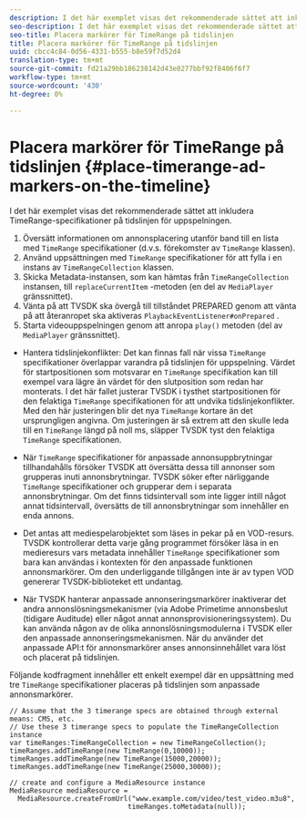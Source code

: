 ```yaml
---
description: I det här exemplet visas det rekommenderade sättet att inkludera TimeRange-specifikationer på tidslinjen för uppspelningen.
seo-description: I det här exemplet visas det rekommenderade sättet att inkludera TimeRange-specifikationer på tidslinjen för uppspelningen.
seo-title: Placera markörer för TimeRange på tidslinjen
title: Placera markörer för TimeRange på tidslinjen
uuid: cbcc4c84-0d56-4331-b555-b8e59f7d52d4
translation-type: tm+mt
source-git-commit: fd21a29bb186238142d43e0277bbf92f8406f6f7
workflow-type: tm+mt
source-wordcount: '430'
ht-degree: 0%

---
```



# Placera markörer för TimeRange på tidslinjen {#place-timerange-ad-markers-on-the-timeline}

I det här exemplet visas det rekommenderade sättet att inkludera TimeRange-specifikationer på tidslinjen för uppspelningen.

1. Översätt informationen om annonsplacering utanför band till en lista med `TimeRange` specifikationer (d.v.s. förekomster av `TimeRange` klassen).
1. Använd uppsättningen med `TimeRange` specifikationer för att fylla i en instans av `TimeRangeCollection` klassen.
1. Skicka Metadata-instansen, som kan hämtas från `TimeRangeCollection` instansen, till `replaceCurrentItem` -metoden (en del av `MediaPlayer` gränssnittet).
1. Vänta på att TVSDK ska övergå till tillståndet PREPARED genom att vänta på att återanropet ska aktiveras `PlaybackEventListener#onPrepared` .
1. Starta videouppspelningen genom att anropa `play()` metoden (del av `MediaPlayer` gränssnittet).

* Hantera tidslinjekonflikter: Det kan finnas fall när vissa `TimeRange` specifikationer överlappar varandra på tidslinjen för uppspelning. Värdet för startpositionen som motsvarar en `TimeRange` specifikation kan till exempel vara lägre än värdet för den slutposition som redan har monterats. I det här fallet justerar TVSDK i tysthet startpositionen för den felaktiga `TimeRange` specifikationen för att undvika tidslinjekonflikter. Med den här justeringen blir det nya `TimeRange` kortare än det ursprungligen angivna. Om justeringen är så extrem att den skulle leda till en `TimeRange` längd på noll ms, släpper TVSDK tyst den felaktiga `TimeRange` specifikationen.

* När `TimeRange` specifikationer för anpassade annonsuppbrytningar tillhandahålls försöker TVSDK att översätta dessa till annonser som grupperas inuti annonsbrytningar. TVSDK söker efter närliggande `TimeRange` specifikationer och grupperar dem i separata annonsbrytningar. Om det finns tidsintervall som inte ligger intill något annat tidsintervall, översätts de till annonsbrytningar som innehåller en enda annons.

* Det antas att mediespelarobjektet som läses in pekar på en VOD-resurs. TVSDK kontrollerar detta varje gång programmet försöker läsa in en medieresurs vars metadata innehåller `TimeRange` specifikationer som bara kan användas i kontexten för den anpassade funktionen annonsmarkörer. Om den underliggande tillgången inte är av typen VOD genererar TVSDK-biblioteket ett undantag.

* När TVSDK hanterar anpassade annonseringsmarkörer inaktiverar det andra annonslösningsmekanismer (via Adobe Primetime annonsbeslut (tidigare Auditude) eller något annat annonsprovisioneringssystem). Du kan använda någon av de olika annonslösningsmodulerna i TVSDK eller den anpassade annonseringsmekanismen. När du använder det anpassade API:t för annonsmarkörer anses annonsinnehållet vara löst och placerat på tidslinjen.

<!--<a id="example_639BD1B66CE74F3DB65ED06CAD23EB09"></a>-->

Följande kodfragment innehåller ett enkelt exempel där en uppsättning med tre `TimeRange` specifikationer placeras på tidslinjen som anpassade annonsmarkörer.

```
// Assume that the 3 timerange specs are obtained through external means: CMS, etc. 
// Use these 3 timerange specs to populate the TimeRangeCollection instance 
var timeRanges:TimeRangeCollection = new TimeRangeCollection(); 
timeRanges.addTimeRange(new TimeRange(0,10000)); 
timeRanges.addTimeRange(new TimeRange(15000,20000)); 
timeRanges.addTimeRange(new TimeRange(25000,30000)); 
  
// create and configure a MediaResource instance 
MediaResource mediaResource =  
  MediaResource.createFromUrl("www.example.com/video/test_video.m3u8",  
                             timeRanges.toMetadata(null));
```
